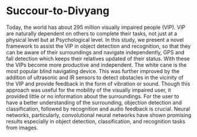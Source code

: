 # Succour-to-Divyang
Today, the world has about 295 million visually impaired people (VIP). VIP are naturally dependent on others to complete their tasks, not just at a physical level but at Psychological level.
In this study, we present a novel framework to assist the VIP in object detection and
recognition, so that they can be aware of their surroundings and navigate independently, GPS and fall detection which keeps their relatives updated of their status. With these the VIPs become more productive and independent.
The white cane is the most popular blind navigating device. This was further improved by the addition of ultrasonic and IR sensors to detect obstacles in the vicinity of the VIP and provide feedback in the form of vibration or sound. Though this approach was useful for the mobility of the visually impaired user, it provided little or no information about the surroundings.
For the user to have a better understanding of the surrounding, objection detection and
classification, followed by recognition and audio feedback is crucial.
Neural networks, particularly, convolutional neural networks have shown promising
results especially in object detection, classification, and recognition tasks from images.
